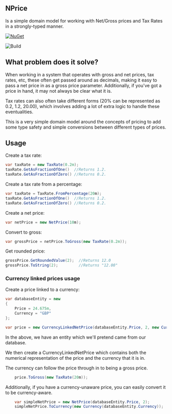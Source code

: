## NPrice
Is a simple domain model for working with Net/Gross prices and Tax Rates in a strongly-typed manner.

<a href="https://www.nuget.org/packages/NPrice" rel="NuHet">![NuGet](https://img.shields.io/nuget/vpre/NPrice.svg)</a>

![Build](https://github.com/AlanParr/NPrice/actions/workflows/dotnet.yml/badge.svg)

## What problem does it solve?
When working in a system that operates with gross and net prices, tax rates, etc, these often get passed around as decimals, making it easy to pass a net price in as a gross price parameter. Additionally, if you've got a price in hand, it may not always be clear what it is.

Tax rates can also often take different forms (20% can be represented as 0.2, 1.2, 20.00), which involves adding a lot of extra logic to handle these eventualities.

This is a very simple domain model around the concepts of pricing to add some type safety and simple conversions between different types of prices.

## Usage

Create a tax rate:
```csharp
var taxRate = new TaxRate(0.2m);
taxRate.GetAsFractionOfOne()  //Returns 1.2.
taxRate.GetAsFractionOfZero() //Returns 0.2.
```

Create a tax rate from a percentage:
```csharp
var taxRate = TaxRate.FromPercentage(20m);
taxRate.GetAsFractionOfOne()  //Returns 1.2.
taxRate.GetAsFractionOfZero() //Returns 0.2.
```

Create a net price:
```csharp
var netPrice = new NetPrice(10m);
```

Convert to gross:
```csharp
var grossPrice = netPrice.ToGross(new TaxRate(0.2m));
```

Get rounded price:
```csharp
grossPrice.GetRoundedValue(2);  //Returns 12.0
grossPrice.ToString(2);         //Returns "12.00"
```

### Currency linked prices usage
Create a price linked to a currency:
```csharp
var databaseEntity = new
{
	Price = 24.675m,
	Currency = "GBP"
};

var price = new CurrencyLinkedNetPrice(databaseEntity.Price, 2, new Currency(databaseEntity.Currency));
```

In the above, we have an entity which we'll pretend came from our database.

We then create a CurrencyLinkedNetPrice which contains both the numerical representation of the price and the currency that it is in.


The currency can follow the price through in to being a gross price.

```csharp
    price.ToGross(new TaxRate(20m));
```

Additionally, if you have a currency-unaware price, you can easily convert it to be currency-aware.

```csharp
    var simpleNetPrice = new NetPrice(databaseEntity.Price, 2);
    simpleNetPrice.ToCurrency(new Currency(databaseEntity.Currency));
```